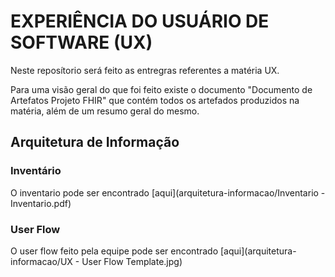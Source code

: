 # EXPERIÊNCIA DO USUÁRIO DE SOFTWARE (UX)

Neste reposítorio será feito as entregras referentes a matéria UX.

Para uma visão geral do que foi feito existe o documento "Documento de Artefatos Projeto FHIR" que contém todos os artefados produzidos na matéria, além de um resumo geral do mesmo.

## Arquitetura de Informação

### Inventário

O inventario pode ser encontrado [aqui](arquitetura-informacao/Inventario - Inventario.pdf)

### User Flow

O user flow feito pela equipe pode ser encontrado [aqui](arquitetura-informacao/UX - User Flow Template.jpg) 
